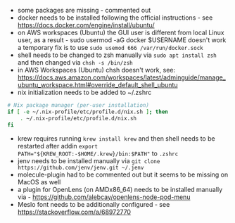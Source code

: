 - some packages are missing - commented out
- docker needs to be installed following the official instructions - see https://docs.docker.com/engine/install/ubuntu/
- on AWS workspaces (Ubuntu) the GUI user is different from local Linux user, as a result - sudo usermod -aG docker $USERNAME doesn't work
a temporary fix is to use `sudo usemod 666 /var/run/docker.sock`
- shell needs to be changed to zsh manually via `sudo apt install zsh` and then changed via `chsh -s /bin/zsh`
- in AWS Workspaces (Ubuntu) chsh doesn't work, see: https://docs.aws.amazon.com/workspaces/latest/adminguide/manage_ubuntu_workspace.html#override_default_shell_ubuntu
- nix initialization needs to be added to ~/.zshrc
```bash
# Nix package manager (per-user installation)
if [ -e ~/.nix-profile/etc/profile.d/nix.sh ]; then
    . ~/.nix-profile/etc/profile.d/nix.sh
fi
```
- krew requires running `krew install krew` and then shell needs to be restarted
after addin `export PATH="${KREW_ROOT:-$HOME/.krew}/bin:$PATH"` to `.zshrc`
- jenv needs to be installed manually via `git clone https://github.com/jenv/jenv.git ~/.jenv`
- molecule-plugin had to be commented out but it seems to be missing on MacOS as well
- a plugin for OpenLens (on AMDx86_64) needs to be installed manually via - https://github.com/alebcay/openlens-node-pod-menu
- Meslo font needs to be additionally configured - see 
https://stackoverflow.com/a/68972770

